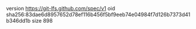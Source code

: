 version https://git-lfs.github.com/spec/v1
oid sha256:83dae6d8957652d78ef116b456f5bf9eeb74e04984f7d126b7373d41b346dd1b
size 898

